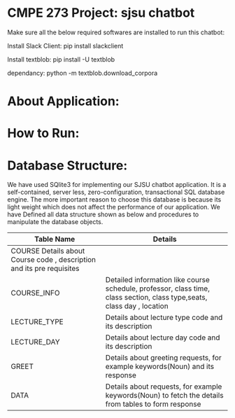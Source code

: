 CMPE 273 Project: sjsu chatbot
==============================

Make sure all the below required softwares are installed to run this chatbot:

Install Slack Client:
pip install slackclient

Install textblob:
pip install -U textblob

dependancy:
python -m textblob.download_corpora


About Application:
================


How to Run:
===========


Database Structure:
================
We have used SQlite3 for implementing our SJSU chatbot application. It is a self-contained, server less, zero-configuration, transactional SQL database engine. The more important reason to choose this database is because its light weight which does not affect the performance of our application.
We have Defined all data structure shown as below and procedures to manipulate the database objects.

|Table Name  |                                                              Details                          |
|----------  |                                  --------------------------------------------------------------|              
|COURSE                                        Details about Course code , description and its pre requisites 
|COURSE_INFO |                                  Detailed information like course schedule, professor, class time, class section, class type,seats, class day , location|
|LECTURE_TYPE|                                  Details about lecture type code and its description|
|LECTURE_DAY|                                   Details about lecture day code and its description|
|GREET  |                                       Details about greeting requests, for example  keywords(Noun) and its response|
|DATA  |                                        Details about requests,  for example  keywords(Noun) to fetch the details from tables to form response|

